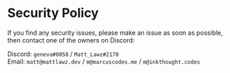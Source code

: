 # Security Policy

If you find any security issues, please make an issue as soon as possible, then contact one of the owners on Discord:

Discord: `geneva#0058` / `Matt_Lawz#2170`  
Email: `matt@mattlawz.dev` / `m@marcuscodes.me` / `m@inkthought.codes`
